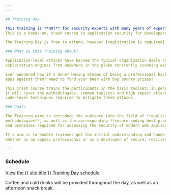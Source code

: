 ```yaml
---
---

## Training Day

This training is **NOT** for security experts with many years of experience, but for the rest of us:   
This is a hands-on, crash course in application security for developers, QA engineers, and anyone new to the AppSec field! 

The Training Day is free to attend, however [registration is required](Register). 

### What is this Training about? 

Application-level attacks have become the typical organization daily routine, with numerous automated attack &   
exploitation engines from anywhere in the globe constantly scanning web sites, web services and external interfaces.  

Ever wondered how it’s done? Having dreams of being a professional hacker? or of being able to fortify your   
apps against them? Need to fund your beer with bug bounty prizes?

This crash course trains the participants in the basic toolset, in penetration testing skills and in secure development practices.   
It will cover the methodologies, common toolsets and high impact attack vectors, as well as the   
code-level techniques required to mitigate these attacks.

### Goals   

The Training aims to introduce the audience into the field of **application-level attacks** and **white-hat hacking   
methodologies**, as well as the corresponding **secure coding best-practices**, and provide the basic tools, understanding   
and processes required for assessing the security of modern web applications.   

It's aim is to enable trainees get the initial understanding and hands-on skills required to find their path in the appsec field,   
whether as an appsec professional or as a developer of secure, resilient, and robust code. 

---
```


### Schedule   

<a id="sched-embed" href="https://{{ site.sched }}/list/descriptions/type/Training" data-sched-bg="dark">View the {{ site.title }} Training Day schedule.</a><script type="text/javascript" src="https://{{ site.sched }}/js/embed.js"></script>


Coffee and cold drinks will be provided throughout the day, as well as an afternoon snack break.   
